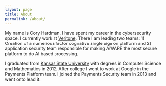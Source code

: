 ```yaml
---
layout: page
title: About
permalink: /about/
---
```


My name is Cory Hardman. I have spent my career in the cybersecurity space.
I currently work at [Veritone](http://veritone.com). There I am leading two
teams: 1) Creation of a numerious factor cognative single sign on platform and
2) application security team responsible for making AiWARE the most secure
platform to do AI based processing. 

I graduated from [Kansas State University](http://ksu.edu) with degrees in
Computer Science and Mathematics in 2012. After college I went to work at
Google in the Payments Platform team. I joined the Payments Security team in
2013 and went onto lead it.  
